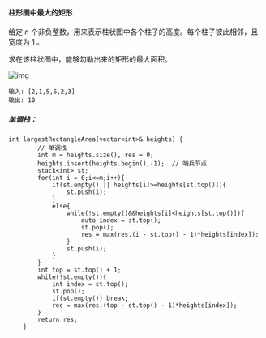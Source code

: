 #### 柱形图中最大的矩形

给定 *n* 个非负整数，用来表示柱状图中各个柱子的高度。每个柱子彼此相邻，且宽度为 1 。

求在该柱状图中，能够勾勒出来的矩形的最大面积。

![img](https://assets.leetcode-cn.com/aliyun-lc-upload/uploads/2018/10/12/histogram.png)

```
输入: [2,1,5,6,2,3]
输出: 10
```



##### 单调栈：

```
int largestRectangleArea(vector<int>& heights) {
        // 单调栈
        int m = heights.size(), res = 0;
        heights.insert(heights.begin(),-1);  // 哨兵节点
        stack<int> st;
        for(int i = 0;i<=m;i++){
            if(st.empty() || heights[i]>=heights[st.top()]){
                st.push(i);
            }
            else{
                while(!st.empty()&&heights[i]<heights[st.top()]){
                    auto index = st.top();
                    st.pop();
                    res = max(res,(i - st.top() - 1)*heights[index]);
                }
                st.push(i);
            }
        }
        int top = st.top() + 1;
        while(!st.empty()){
            int index = st.top();
            st.pop();
            if(st.empty()) break;
            res = max(res,(top - st.top() - 1)*heights[index]);
        }
        return res;
    }
```

